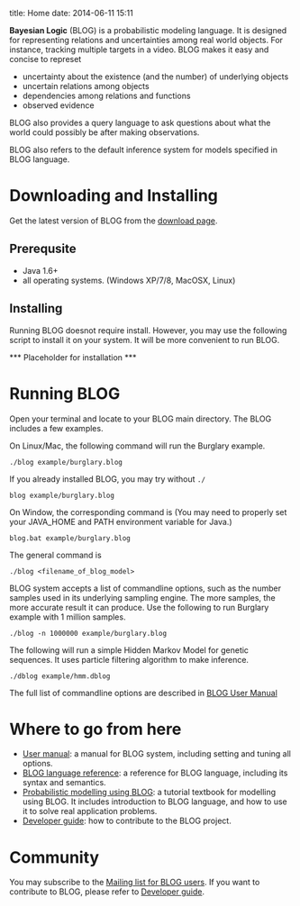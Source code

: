 title: Home
date: 2014-06-11 15:11

**Bayesian Logic** (BLOG) is a probabilistic modeling language. 
It is designed for representing relations and uncertainties among 
real world objects. For instance, tracking multiple targets in a 
video. BLOG makes it easy and concise to represet 
- uncertainty about the existence (and the number) of underlying objects
- uncertain relations among objects
- dependencies among relations and functions 
- observed evidence

BLOG also provides a query language to ask questions about what the world
could possibly be after making observations.  

BLOG also refers to the default inference system for models specified 
in BLOG language. 

# Downloading and Installing
Get the latest version of BLOG from the 
[download page](http://bayesianlogic.cs.berkeley.edu/download). 

## Prerequsite
- Java 1.6+
- all operating systems. (Windows XP/7/8, MacOSX, Linux)

## Installing
Running BLOG doesnot require install. However, you may use the following script to 
install it on your system. It will be more convenient to run BLOG.

*** Placeholder for installation ***

# Running BLOG
Open your terminal and locate to your BLOG main directory.
The BLOG includes a few examples. 

On Linux/Mac, the following command will run the Burglary example. 
```
./blog example/burglary.blog
```
If you already installed BLOG, you may try without `./`
```
blog example/burglary.blog
```

On Window, the corresponding command is (You may need to properly set your JAVA_HOME and PATH environment variable for Java.)
```
blog.bat example/burglary.blog
```

The general command is 
```
./blog <filename_of_blog_model>
```

BLOG system accepts a list of commandline options, such as the number samples
used in its underlying sampling engine. The more samples, the more accurate
result it can produce. Use the following to run Burglary example with 1 million 
samples. 
```
./blog -n 1000000 example/burglary.blog
```

The following will run a simple Hidden Markov Model for genetic sequences. 
It uses particle filtering algorithm to make inference. 
```
./dblog example/hmm.dblog
```

The full list of commandline options are described in [BLOG User Manual](using-blog.md)

# Where to go from here
- [User manual](using-blog.md): a manual for BLOG system, including setting and tuning all options. 
- [BLOG language reference](xxxxx): a reference for BLOG language, including its syntax and semantics. 
- [Probabilistic modelling using BLOG](xxx): a tutorial textbook for modelling using BLOG. It includes introduction to BLOG language, and how to use it to solve real application problems. 
- [Developer guide](xxxx): how to contribute to the BLOG project. 

# Community
You may subscribe to the [Mailing list for BLOG users](xxx).
If you want to contribute to BLOG, please refer to [Developer guide](xxxx).
